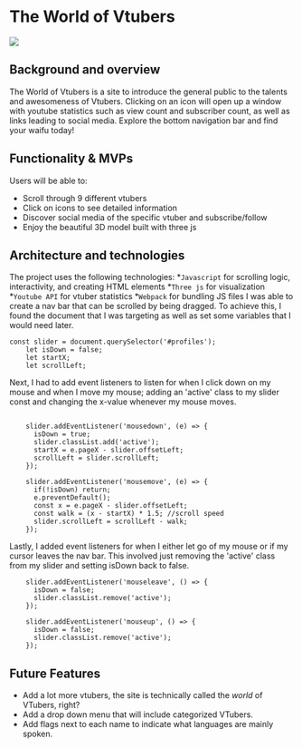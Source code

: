 # The World of Vtubers
![](assets/gifs/demo1.gif)

## Background and overview
The World of Vtubers is a site to introduce the general public to the talents and awesomeness of Vtubers. Clicking on an icon will open up a window with youtube statistics such as view count and subscriber count, as well as links leading to social media. Explore the bottom navigation bar and find your waifu today!
## Functionality & MVPs
Users will be able to:
* Scroll through 9 different vtubers
* Click on icons to see detailed information
* Discover social media of the specific vtuber and subscribe/follow
* Enjoy the beautiful 3D model built with three js
## Architecture and technologies
The project uses the following technologies:
*`Javascript` for scrolling logic, interactivity, and creating HTML elements
*`Three js` for visualization
*`Youtube API` for vtuber statistics
*`Webpack` for bundling JS files
I was able to create a nav bar that can be scrolled by being dragged. To achieve this, I found the document that I was targeting as well as set some variables that I would need later.
```
const slider = document.querySelector('#profiles');
    let isDown = false;
    let startX;
    let scrollLeft;

```
Next, I had to add event listeners to listen for when I click down on my mouse and when I move my mouse; adding an 'active' class to my slider const and changing the x-value whenever my mouse moves. 
```
    
    slider.addEventListener('mousedown', (e) => {
      isDown = true;
      slider.classList.add('active');
      startX = e.pageX - slider.offsetLeft;
      scrollLeft = slider.scrollLeft;
    });
    
    slider.addEventListener('mousemove', (e) => {
      if(!isDown) return;
      e.preventDefault();
      const x = e.pageX - slider.offsetLeft;
      const walk = (x - startX) * 1.5; //scroll speed
      slider.scrollLeft = scrollLeft - walk;
    });
```
Lastly, I added event listeners for when I either let go of my mouse or if my cursor leaves the nav bar. This involved just removing the 'active' class from my slider and setting isDown back to false.
```
    slider.addEventListener('mouseleave', () => {
      isDown = false;
      slider.classList.remove('active');
    });

    slider.addEventListener('mouseup', () => {
      isDown = false;
      slider.classList.remove('active');
    });

```

## Future Features
* Add a lot more vtubers, the site is technically called the *world* of VTubers, right?
* Add a drop down menu that will include categorized VTubers.
* Add flags next to each name to indicate what languages are mainly spoken.
